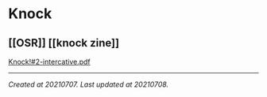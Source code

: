 # Knock
 [[OSR]] [[knock zine]] 
---



[Knock!#2-intercative.pdf](./resources/202107072224_Knock.resources/Knock!#2-intercative.pdf)

---

_Created at 20210707._
_Last updated at 20210708._



